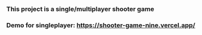 ### This project is a single/multiplayer shooter game

### Demo for singleplayer: https://shooter-game-nine.vercel.app/
